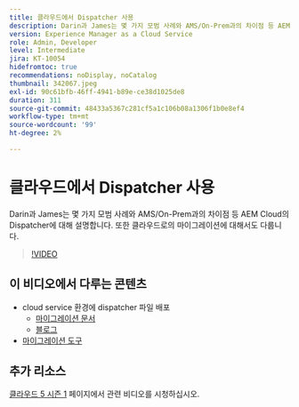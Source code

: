 ```yaml
---
title: 클라우드에서 Dispatcher 사용
description: Darin과 James는 몇 가지 모범 사례와 AMS/On-Prem과의 차이점 등 AEM Cloud의 Dispatcher에 대해 설명합니다. 또한 클라우드로의 마이그레이션에 대해서도 다룹니다.
version: Experience Manager as a Cloud Service
role: Admin, Developer
level: Intermediate
jira: KT-10054
hidefromtoc: true
recommendations: noDisplay, noCatalog
thumbnail: 342067.jpeg
exl-id: 90c61bfb-46ff-4941-b89e-ce38d1025de8
duration: 311
source-git-commit: 48433a5367c281cf5a1c106b08a1306f1b0e8ef4
workflow-type: tm+mt
source-wordcount: '99'
ht-degree: 2%

---
```



# 클라우드에서 Dispatcher 사용

Darin과 James는 몇 가지 모범 사례와 AMS/On-Prem과의 차이점 등 AEM Cloud의 Dispatcher에 대해 설명합니다. 또한 클라우드로의 마이그레이션에 대해서도 다룹니다.

>[!VIDEO](https://video.tv.adobe.com/v/342067?quality=12&learn=on)

## 이 비디오에서 다루는 콘텐츠

+ cloud service 환경에 dispatcher 파일 배포
   + [마이그레이션 문서](https://experienceleague.adobe.com/docs/experience-manager-cloud-manager/using/getting-started/dispatcher-configurations.html)
   + [블로그](https://medium.com/adobetech/migrating-a-dispatcher-configuration-from-managed-services-to-aem-as-a-cloud-service-fa8a80d242ee)
+ [마이그레이션 도구](https://github.com/adobe/aio-cli-plugin-aem-cloud-service-migration)

## 추가 리소스

[클라우드 5 시즌 1](cloud5-season-1.md) 페이지에서 관련 비디오를 시청하십시오.
